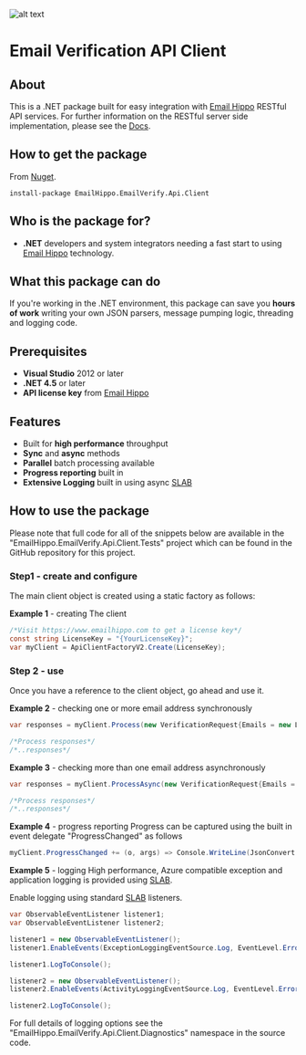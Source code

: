 [logo]: https://s3.amazonaws.com/emailhippo/bizbranding/co.logos/eh-horiz-695x161.png "Email Hippo"
[Email Hippo]: https://www.emailhippo.com
[SLAB]: https://msdn.microsoft.com/en-us/library/dn440729(v=pandp.60).aspx
[Docs]: http://api-docs.emailhippo.com

![alt text][logo]

# Email Verification API Client

## About
This is a .NET package built for easy integration with [Email Hippo] RESTful API services. For
further information on the RESTful server side implementation, please see the [Docs].

## How to get the package
From [Nuget](http://nuget.org).
```
install-package EmailHippo.EmailVerify.Api.Client
```

## Who is the package for?
 * __.NET__ developers and system integrators needing a fast start to using [Email Hippo] technology.

## What this package can do
If you're working in the .NET environment, this package can save you __hours of work__ writing your own JSON parsers, message pumping logic, threading and logging code.

## Prerequisites
 * __Visual Studio__ 2012 or later
 * __.NET 4.5__ or later
 * __API license key__ from [Email Hippo]

## Features
 * Built for __high performance__ throughput
 * __Sync__ and __async__ methods
 * __Parallel__ batch processing available
 * __Progress reporting__ built in
 * __Extensive Logging__ built in using async [SLAB]
  
## How to use the package
Please note that full code for all of the snippets below are available in the "EmailHippo.EmailVerify.Api.Client.Tests" 
project which can be found in the GitHub repository for this project.

### Step1 - create and configure
The main client object is created using a static factory as follows:

__Example 1__ - creating The client
```c#
/*Visit https://www.emailhippo.com to get a license key*/
const string LicenseKey = "{YourLicenseKey}"; 
var myClient = ApiClientFactoryV2.Create(LicenseKey);
```

### Step 2 - use
Once you have a reference to the client object, go ahead and use it.

__Example 2__ - checking one or more email address synchronously
```c#
var responses = myClient.Process(new VerificationRequest{Emails = new List<string>{"me@here.com"});

/*Process responses*/
/*..responses*/
```

__Example 3__ - checking more than one email address asynchronously
```c#
var responses = myClient.ProcessAsync(new VerificationRequest{Emails = new List<string>{"me@here.com"}, CancellationToken.None).Result;

/*Process responses*/
/*..responses*/
```

__Example 4__ - progress reporting
Progress can be captured using the built in event delegate "ProgressChanged" as follows
```c#
myClient.ProgressChanged += (o, args) => Console.WriteLine(JsonConvert.SerializeObject(args));
```

__Example 5__ - logging
High performance, Azure compatible exception and application logging is provided using [SLAB].

Enable logging using standard [SLAB] listeners.
```c#
var ObservableEventListener listener1;
var ObservableEventListener listener2;

listener1 = new ObservableEventListener();
listener1.EnableEvents(ExceptionLoggingEventSource.Log, EventLevel.Error);

listener1.LogToConsole();

listener2 = new ObservableEventListener();
listener2.EnableEvents(ActivityLoggingEventSource.Log, EventLevel.Error, Keywords.All);

listener2.LogToConsole();
```

For full details of logging options see the "EmailHippo.EmailVerify.Api.Client.Diagnostics" namespace in the source code.
